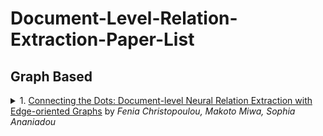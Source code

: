 # Document-Level-Relation-Extraction-Paper-List


## Graph Based

<details>
<summary>1. <a href="https://arxiv.org/abs/1909.00228">Connecting the Dots: Document-level Neural Relation Extraction with Edge-oriented Graphs</a> by<i> Fenia Christopoulou, Makoto Miwa, Sophia Ananiadou
</i></summary><blockquote><p align="justify">
Document-level relation extraction is a complex human process that requires logical inference to extract relationships between named entities in text. Existing approaches use graph-based neural models with words as nodes and edges as relations between them, to encode relations across sentences. These models are node-based, i.e., they form pair representations based solely on the two target node representations. However, entity relations can be better expressed through unique edge representations formed as paths between nodes. We thus propose an edge-oriented graph neural model for document-level relation extraction. The model utilises different types of nodes and edges to create a document-level graph. An inference mechanism on the graph edges enables to learn intra- and inter-sentence relations using multi-instance learning internally. Experiments on two document-level biomedical datasets for chemical-disease and gene-disease associations show the usefulness of the proposed edge-oriented approach.
</p></blockquote></details>
